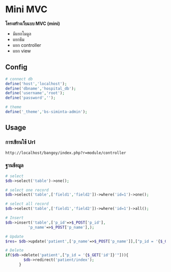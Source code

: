 Mini MVC
========
**โครงสร้างเว็บแบบ MVC (mini)**
+ มีแยกโมดูล
+ แยกธีม
+ แยก controller
+ แยก view


Config
------
```php
# connect db
define('host','localhost');
define('dbname','hospital_db');
define('username','root');
define('password','');

# theme
define('_theme','bs-siminta-admin');
```

Usage
-----
### การเขียนใช้ Url
```
http://localhost/bangoy/index.php?r=module/controller
```

### ฐานข้อมูล
```php
# select 
$db->select('table')->one();

# select one record
$db->select('table',['field1','field2'])->where('id=1')->one();

# select all record
$db->select('table',['field1','field2'])->where('id=1')->all();

# Insert
$db->insert('table',['p_id'=>$_POST['p_id'],
		  'p_name'=>$_POST['p_name'],);

# Update
$res= $db->update('patient',['p_name'=>$_POST['p_name']],["p_id = '{$_GET['id']}'"]);

# Delete
if($db->delete('patient',["p_id = '{$_GET['id']}'"])){
        $db->redirect('patient/index');
      }

```
